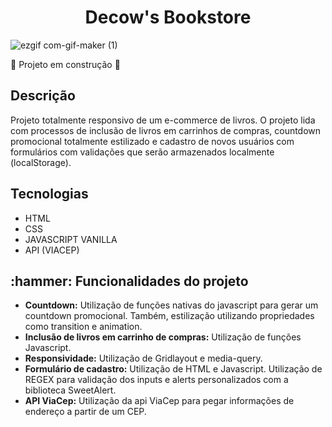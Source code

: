 # <h1 align="center"> Decow's Bookstore </h1> 

![ezgif com-gif-maker (1)](https://user-images.githubusercontent.com/100027700/202316787-0495f641-af42-43a2-97e0-9648f9432240.gif)


:construction: Projeto em construção :construction:

<h2>Descrição</h2>
Projeto totalmente responsivo de um e-commerce de livros. O projeto lida com processos de inclusão de livros em carrinhos de compras, countdown promocional totalmente estilizado e cadastro de novos usuários com formulários com validações que serão armazenados localmente (localStorage).

<h2>Tecnologias</h2>
<ul>
<li>HTML
<li>CSS
<li>JAVASCRIPT VANILLA
<li>API (VIACEP)
</ul>


<h2>:hammer: Funcionalidades do projeto</h2>
<ul>
<li><b>Countdown:</b> Utilização de funções nativas do javascript para gerar um countdown promocional. Também, estilização utilizando propriedades como transition e animation.
<li><b>Inclusão de livros em carrinho de compras:</b> Utilização de funções Javascript.
<li><b>Responsividade:</b> Utilização de Gridlayout e media-query.
<li><b>Formulário de cadastro:</b> Utilização de HTML e Javascript. Utilização de REGEX para validação dos inputs e alerts personalizados com a biblioteca SweetAlert.
<li><b>API ViaCep:</b> Utilização da api ViaCep para pegar informações de endereço a partir de um CEP.
</ul>

